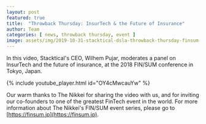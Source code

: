 ```yaml
---
layout: post
featured: true
title:  "Throwback Thursday: InsurTech & the Future of Insurance"
author: Team
categories: [ news, throwback thursday, event ]
image: assets/img/2019-10-31-stacktical-dsla-throwback-thursday-finsum-2018-tokyo.jpg
---
```


In this video, Stacktical's CEO, Wilhem Pujar, moderates a panel on InsurTech and the future of insurance, at the 2018 FIN/SUM conference in Tokyo, Japan. 

{% include youtube_player.html id="OY4cMwcauYw" %}

Our warm thanks to The Nikkei for sharing the video with us, and for inviting our co-founders to one of the greatest FinTech event in the world. For more information about The Nikkei's FIN/SUM event series, please go to [https://finsum.jp](https://finsum.jp).
